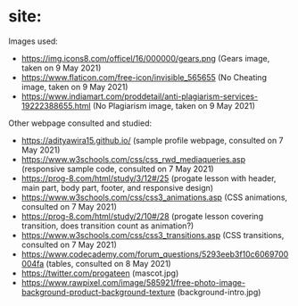 # site: 

Images used:

- https://img.icons8.com/officel/16/000000/gears.png (Gears image, taken on 9 May 2021)
- https://www.flaticon.com/free-icon/invisible_565655 (No Cheating image, taken on 9 May 2021)
- https://www.indiamart.com/proddetail/anti-plagiarism-services-19222388655.html (No Plagiarism image, taken on 9 May 2021)

Other webpage consulted and studied:
- https://adityawira15.github.io/ (sample profile webpage, consulted on 7 May 2021)
- https://www.w3schools.com/css/css_rwd_mediaqueries.asp (responsive sample code, consulted on 7 May 2021)
- https://prog-8.com/html/study/3/12#/25 (progate lesson with header, main part, body part, footer, and responsive design)
- https://www.w3schools.com/css/css3_animations.asp (CSS animations, consulted on 7 May 2021)
- https://prog-8.com/html/study/2/10#/28 (progate lesson covering transition, does transition count as animation?)
- https://www.w3schools.com/css/css3_transitions.asp (CSS transitions, consulted on 7 May 2021)
- https://www.codecademy.com/forum_questions/5293eeb3f10c6069700004fa (tables, consulted on 8 May 2021)
- https://twitter.com/progateen (mascot.jpg)
- https://www.rawpixel.com/image/585921/free-photo-image-background-product-background-texture (background-intro.jpg)

